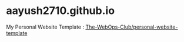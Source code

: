 # aayush2710.github.io
My Personal Website
Template : [The-WebOps-Club/personal-website-template](https://github.com/The-WebOps-Club/personal-website-template)

